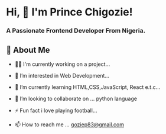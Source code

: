 # Hi, 👋 I'm Prince Chigozie!
### A Passionate Frontend Developer From Nigeria.

## 🚀 About Me
- 👩‍💻 I'm currently working on a project...

- 👀 I’m interested in Web Development...

- 🌱 I’m currently learning HTML,CSS,JavaScript, React e.t.c...

- 💞️ I’m looking to collaborate on ... python language

- ⚡️  Fun fact i love playing football...

- 📫 How to reach me ... goziep83@gmail.com

<!---
Princechigozie11/Princechigozie11 is a ✨ special ✨ repository because its `README.md` (this file) appears on your GitHub profile.
You can click the Preview link to take a look at your changes.
--->
